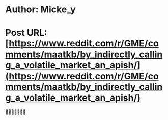 # Author: Micke_y
# Post URL: [https://www.reddit.com/r/GME/comments/maatkb/by_indirectly_calling_a_volatile_market_an_apish/](https://www.reddit.com/r/GME/comments/maatkb/by_indirectly_calling_a_volatile_market_an_apish/)


🍌🦍🚀🦍🚀🦍🍌